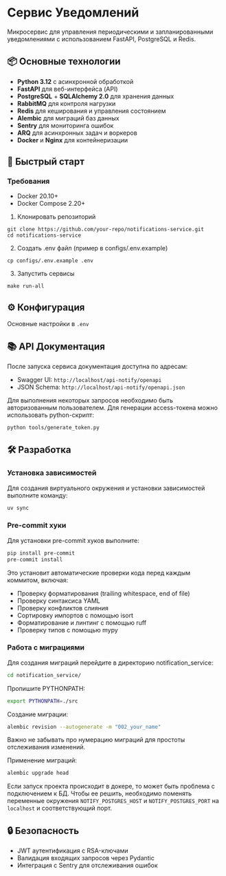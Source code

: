 # Сервис Уведомлений

Микросервис для управления периодическими и запланированными уведомлениями с использованием FastAPI, PostgreSQL и Redis.

## 📦 Основные технологии

- **Python 3.12** с асинхронной обработкой
- **FastAPI** для веб-интерфейса (API)
- **PostgreSQL** + **SQLAlchemy 2.0** для хранения данных
- **RabbitMQ** для контроля нагрузки
- **Redis** для кеширования и управления состоянием
- **Alembic** для миграций баз данных
- **Sentry** для мониторинга ошибок
- **ARQ** для асинхронных задач и воркеров
- **Docker** и **Nginx** для контейнеризации

## 🚀 Быстрый старт

### Требования

- Docker 20.10+
- Docker Compose 2.20+

1. Клонировать репозиторий

```
git clone https://github.com/your-repo/notifications-service.git
cd notifications-service
```

2. Создать .env файл (пример в configs/.env.example)

```
cp configs/.env.example .env
```

3. Запустить сервисы

```
make run-all
```

## ⚙️ Конфигурация

Основные настройки в `.env`

## 📚 API Документация

После запуска сервиса документация доступна по адресам:

- Swagger UI: `http://localhost/api-notify/openapi`
- JSON Schema: `http://localhost/api-notify/openapi.json`

Для выполнения некоторых запросов необходимо быть авторизованным пользователем.
Для генерации access-токена можно использовать python-скрипт:

```bash
python tools/generate_token.py
```

## 🛠️ Разработка

### Установка зависимостей

Для создания виртуального окружения и установки зависимостей выполните команду:

```bash
uv sync
```

### Pre-commit хуки

Для установки pre-commit хуков выполните:

```bash
pip install pre-commit
pre-commit install
```

Это установит автоматические проверки кода перед каждым коммитом, включая:
- Проверку форматирования (trailing whitespace, end of file)
- Проверку синтаксиса YAML
- Проверку конфликтов слияния
- Сортировку импортов с помощью isort
- Форматирование и линтинг с помощью ruff
- Проверку типов с помощью mypy

### Работа с миграциями

Для создания миграций перейдите в директорию notification_service:
```bash
cd notification_service/ 
```

Пропишите PYTHONPATH:
```bash
export PYTHONPATH=./src
```

Создание миграции:
```bash
alembic revision --autogenerate -m "002_your_name"
```

Важно не забывать про нумерацию миграций для простоты отслеживания изменений.

Применение миграций:
```bash
alembic upgrade head
```
Если запуск проекта происходит в докере, то может быть проблема с подключением к БД. 
Чтобы ее решить, необходимо поменять переменные окружения `NOTIFY_POSTGRES_HOST` и
`NOTIFY_POSTGRES_PORT` на `localhost` и соответствующий порт.

## 🔒 Безопасность

- JWT аутентификация с RSA-ключами
- Валидация входящих запросов через Pydantic
- Интеграция с Sentry для отслеживания ошибок
